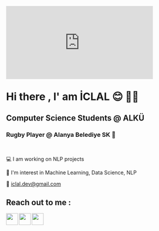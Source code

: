 
<div style="width:100%;height:0;padding-bottom:38%;position:left;"><iframe src="https://giphy.com/embed/3ohhwEBrUKal8ebBni" width="400" height="200"  frameBorder="0" class="giphy-embed" ></iframe></div><p><a href="https://giphy.com/gifs/dog-girl-angry-3ohhwEBrUKal8ebBni" ></a> </p>

# Hi there , I' am İCLAL :blush: :ok_woman:
## Computer Science Students @ ALKÜ
### Rugby Player @ Alanya Belediye SK :rugby_football:


<br/>

:computer: I am working on NLP projects

:cherry_blossom: I'm interest in Machine Learning, Data Science, NLP 

:email: iclal.dev@gmail.com




## Reach out to me :



[<img height="32" width="32" src="https://unpkg.com/simple-icons@v6/icons/linkedin.svg" align = "left" />][linkedin]
[<img height="32" width="32" src="https://unpkg.com/simple-icons@v6/icons/twitter.svg" align = "left" />][twitter]
[<img height="32" width="32" src="https://unpkg.com/simple-icons@v6/icons/instagram.svg" align = "left" />][instagram]


[linkedin]:https://www.linkedin.com/in/iclalcetin/

[twitter]:https://twitter.com/e_iclal

[instagram]:https://www.instagram.com/iclal.cetin/


<br />
<br />
<br />
